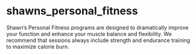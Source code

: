 # shawns_personal_fitness
Shawn’s Personal Fitness programs are designed to dramatically improve your function and enhance your muscle balance and flexibility. We recommend that sessions always include strength and endurance training to maximize calorie burn.   
